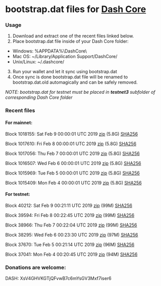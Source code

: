 # bootstrap.dat files for [Dash Core](https://www.dash.org)

### Usage

1. Download and extract one of the recent files linked below.
2. Place bootstrap.dat file inside of your Dash Core folder:
 - Windows: %APPDATA%\DashCore\
 - Mac OS: ~/Library/Application Support/DashCore/
 - Unix/Linux: ~/.dashcore/
3. Run your wallet and let it sync using bootstrap.dat
4. Once sync is done bootstrap.dat file will be renamed to bootstrap.dat.old automagically and can be safely removed.

_NOTE: bootstrap.dat for testnet must be placed in **testnet3** subfolder of corresponding Dash Core folder_

### Recent files

#### For mainnet:

Block 1018155: Sat Feb  9 00:00:01 UTC 2019 [zip](https://dash-bootstrap.ams3.digitaloceanspaces.com/mainnet/2019-02-09/bootstrap.dat.zip) (5.8G) [SHA256](https://dash-bootstrap.ams3.digitaloceanspaces.com/mainnet/2019-02-09/sha256.txt)

Block 1017610: Fri Feb  8 00:00:01 UTC 2019 [zip](https://dash-bootstrap.ams3.digitaloceanspaces.com/mainnet/2019-02-08/bootstrap.dat.zip) (5.8G) [SHA256](https://dash-bootstrap.ams3.digitaloceanspaces.com/mainnet/2019-02-08/sha256.txt)

Block 1017056: Thu Feb  7 00:00:01 UTC 2019 [zip](https://dash-bootstrap.ams3.digitaloceanspaces.com/mainnet/2019-02-07/bootstrap.dat.zip) (5.8G) [SHA256](https://dash-bootstrap.ams3.digitaloceanspaces.com/mainnet/2019-02-07/sha256.txt)

Block 1016507: Wed Feb  6 00:00:01 UTC 2019 [zip](https://dash-bootstrap.ams3.digitaloceanspaces.com/mainnet/2019-02-06/bootstrap.dat.zip) (5.8G) [SHA256](https://dash-bootstrap.ams3.digitaloceanspaces.com/mainnet/2019-02-06/sha256.txt)

Block 1015969: Tue Feb  5 00:00:01 UTC 2019 [zip](https://dash-bootstrap.ams3.digitaloceanspaces.com/mainnet/2019-02-05/bootstrap.dat.zip) (5.8G) [SHA256](https://dash-bootstrap.ams3.digitaloceanspaces.com/mainnet/2019-02-05/sha256.txt)

Block 1015409: Mon Feb  4 00:00:01 UTC 2019 [zip](https://dash-bootstrap.ams3.digitaloceanspaces.com/mainnet/2019-02-04/bootstrap.dat.zip) (5.8G) [SHA256](https://dash-bootstrap.ams3.digitaloceanspaces.com/mainnet/2019-02-04/sha256.txt)


#### For testnet:

Block 40212: Sat Feb  9 00:21:11 UTC 2019 [zip](https://dash-bootstrap.ams3.digitaloceanspaces.com/testnet/2019-02-09/bootstrap.dat.zip) (99M) [SHA256](https://dash-bootstrap.ams3.digitaloceanspaces.com/testnet/2019-02-09/sha256.txt)

Block 39594: Fri Feb  8 00:22:45 UTC 2019 [zip](https://dash-bootstrap.ams3.digitaloceanspaces.com/testnet/2019-02-08/bootstrap.dat.zip) (99M) [SHA256](https://dash-bootstrap.ams3.digitaloceanspaces.com/testnet/2019-02-08/sha256.txt)

Block 38966: Thu Feb  7 00:22:04 UTC 2019 [zip](https://dash-bootstrap.ams3.digitaloceanspaces.com/testnet/2019-02-07/bootstrap.dat.zip) (99M) [SHA256](https://dash-bootstrap.ams3.digitaloceanspaces.com/testnet/2019-02-07/sha256.txt)

Block 38295: Wed Feb  6 00:23:30 UTC 2019 [zip](https://dash-bootstrap.ams3.digitaloceanspaces.com/testnet/2019-02-06/bootstrap.dat.zip) (97M) [SHA256](https://dash-bootstrap.ams3.digitaloceanspaces.com/testnet/2019-02-06/sha256.txt)

Block 37670: Tue Feb  5 00:21:14 UTC 2019 [zip](https://dash-bootstrap.ams3.digitaloceanspaces.com/testnet/2019-02-05/bootstrap.dat.zip) (96M) [SHA256](https://dash-bootstrap.ams3.digitaloceanspaces.com/testnet/2019-02-05/sha256.txt)

Block 37041: Mon Feb  4 00:20:45 UTC 2019 [zip](https://dash-bootstrap.ams3.digitaloceanspaces.com/testnet/2019-02-04/bootstrap.dat.zip) (94M) [SHA256](https://dash-bootstrap.ams3.digitaloceanspaces.com/testnet/2019-02-04/sha256.txt)


### Donations are welcome:

DASH: XsV4GHVKGTjQFvwB7c6mYsGV3Mxf7iser6
